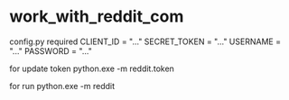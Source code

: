 # work_with_reddit_com

config.py required
CLIENT_ID = "..."
SECRET_TOKEN = "..."
USERNAME = "..."
PASSWORD = "..."

for update token
python.exe -m reddit.token

for run
python.exe -m reddit